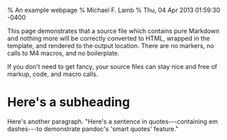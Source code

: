 % An example webpage
% Michael F. Lamb
% Thu, 04 Apr 2013 01:59:30 -0400

This page demonstrates that a source file which contains pure Markdown and
nothing more will be correctly converted to HTML, wrapped in the template, and
rendered to the output location. There are no markers, no calls to M4 macros,
and no boilerplate.

If you don't need to get fancy, your source files can stay nice and free of
markup, code, and macro calls.

# Here's a subheading

Here's another paragraph. "Here's a sentence in quotes---containing em
dashes---to demonstrate pandoc's 'smart quotes' feature."
